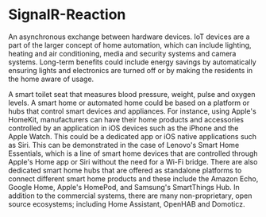 # SignalR-Reaction
An asynchronous exchange between hardware devices.
IoT devices are a part of the larger concept of home automation, which can include lighting, heating and air conditioning, media and security systems and camera systems. Long-term benefits could include energy savings by automatically ensuring lights and electronics are turned off or by making the residents in the home aware of usage.


A smart toilet seat that measures blood pressure, weight, pulse and oxygen levels.
A smart home or automated home could be based on a platform or hubs that control smart devices and appliances. For instance, using Apple's HomeKit, manufacturers can have their home products and accessories controlled by an application in iOS devices such as the iPhone and the Apple Watch. This could be a dedicated app or iOS native applications such as Siri. This can be demonstrated in the case of Lenovo's Smart Home Essentials, which is a line of smart home devices that are controlled through Apple's Home app or Siri without the need for a Wi-Fi bridge. There are also dedicated smart home hubs that are offered as standalone platforms to connect different smart home products and these include the Amazon Echo, Google Home, Apple's HomePod, and Samsung's SmartThings Hub. In addition to the commercial systems, there are many non-proprietary, open source ecosystems; including Home Assistant, OpenHAB and Domoticz.
